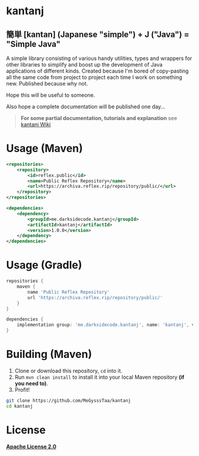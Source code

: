 # kantanj
## 簡単 [kantan] (Japanese "simple") + J ("Java") = "Simple Java"

A simple library consisting of various handy utilities, types and wrappers for other libraries to simplify and boost up the development of Java applications of different kinds. Created because I'm bored of copy-pasting all the same code from project to project each time I work on something new. Published because why not.


Hope this will be useful to someone.

Also hope a complete documentation will be published one day...


> **For some partial documentation, tutorials and explanation** see [kantanj Wiki](https://github.com/MeGysssTaa/kantanj/wiki)


# Usage (Maven)

```xml
<repositories>
    <repository>
        <id>reflex.public</id>
        <name>Public Reflex Repository</name>
        <url>https://archiva.reflex.rip/repository/public/</url>
    </repository>
</repositories>

<dependencies>
    <dependency>
        <groupId>me.darksidecode.kantanj</groupId>
        <artifactId>kantanj</artifactId>
        <version>1.0.0</version>
    </dependency>
</dependencies>
```

# Usage (Gradle)

```groovy
repositories {
    maven {
        name 'Public Reflex Repository'
        url 'https://archiva.reflex.rip/repository/public/'
    }
}

dependencies {
    implementation group: 'me.darksidecode.kantanj', name: 'kantanj', version: '1.0.0'
}
```


# Building (Maven)

1. Clone or download this repository, `cd` into it.
2. Run `mvn clean install` to install it into your local Maven repository **(if you need to)**.
3. Profit!

```bash
git clone https://github.com/MeGysssTaa/kantanj
cd kantanj
```


# License

**[Apache License 2.0](https://github.com/MeGysssTaa/kantanj/blob/master/LICENSE)**

